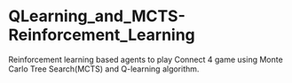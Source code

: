 # QLearning_and_MCTS-Reinforcement_Learning
Reinforcement learning based agents to play Connect 4 game using Monte Carlo Tree Search(MCTS) and Q-learning algorithm.
